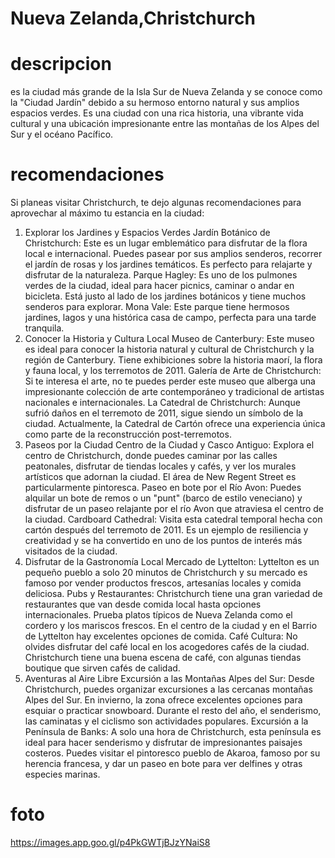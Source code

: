 # Nueva Zelanda,Christchurch

# descripcion
es la ciudad más grande de la Isla Sur de Nueva Zelanda y se conoce como la "Ciudad Jardín" debido a su hermoso entorno natural y sus amplios espacios verdes. Es una ciudad con una rica historia, una vibrante vida cultural y una ubicación impresionante entre las montañas de los Alpes del Sur y el océano Pacífico.

# recomendaciones
Si planeas visitar Christchurch, te dejo algunas recomendaciones para aprovechar al máximo tu estancia en la ciudad:

1. Explorar los Jardines y Espacios Verdes
Jardín Botánico de Christchurch: Este es un lugar emblemático para disfrutar de la flora local e internacional. Puedes pasear por sus amplios senderos, recorrer el jardín de rosas y los jardines temáticos. Es perfecto para relajarte y disfrutar de la naturaleza.
Parque Hagley: Es uno de los pulmones verdes de la ciudad, ideal para hacer picnics, caminar o andar en bicicleta. Está justo al lado de los jardines botánicos y tiene muchos senderos para explorar.
Mona Vale: Este parque tiene hermosos jardines, lagos y una histórica casa de campo, perfecta para una tarde tranquila.
2. Conocer la Historia y Cultura Local
Museo de Canterbury: Este museo es ideal para conocer la historia natural y cultural de Christchurch y la región de Canterbury. Tiene exhibiciones sobre la historia maorí, la flora y fauna local, y los terremotos de 2011.
Galería de Arte de Christchurch: Si te interesa el arte, no te puedes perder este museo que alberga una impresionante colección de arte contemporáneo y tradicional de artistas nacionales e internacionales.
La Catedral de Christchurch: Aunque sufrió daños en el terremoto de 2011, sigue siendo un símbolo de la ciudad. Actualmente, la Catedral de Cartón ofrece una experiencia única como parte de la reconstrucción post-terremotos.
3. Paseos por la Ciudad
Centro de la Ciudad y Casco Antiguo: Explora el centro de Christchurch, donde puedes caminar por las calles peatonales, disfrutar de tiendas locales y cafés, y ver los murales artísticos que adornan la ciudad. El área de New Regent Street es particularmente pintoresca.
Paseo en bote por el Río Avon: Puedes alquilar un bote de remos o un "punt" (barco de estilo veneciano) y disfrutar de un paseo relajante por el río Avon que atraviesa el centro de la ciudad.
Cardboard Cathedral: Visita esta catedral temporal hecha con cartón después del terremoto de 2011. Es un ejemplo de resiliencia y creatividad y se ha convertido en uno de los puntos de interés más visitados de la ciudad.
4. Disfrutar de la Gastronomía Local
Mercado de Lyttelton: Lyttelton es un pequeño pueblo a solo 20 minutos de Christchurch y su mercado es famoso por vender productos frescos, artesanías locales y comida deliciosa.
Pubs y Restaurantes: Christchurch tiene una gran variedad de restaurantes que van desde comida local hasta opciones internacionales. Prueba platos típicos de Nueva Zelanda como el cordero y los mariscos frescos. En el centro de la ciudad y en el Barrio de Lyttelton hay excelentes opciones de comida.
Café Cultura: No olvides disfrutar del café local en los acogedores cafés de la ciudad. Christchurch tiene una buena escena de café, con algunas tiendas boutique que sirven cafés de calidad.
5. Aventuras al Aire Libre
Excursión a las Montañas Alpes del Sur: Desde Christchurch, puedes organizar excursiones a las cercanas montañas Alpes del Sur. En invierno, la zona ofrece excelentes opciones para esquiar o practicar snowboard. Durante el resto del año, el senderismo, las caminatas y el ciclismo son actividades populares.
Excursión a la Península de Banks: A solo una hora de Christchurch, esta península es ideal para hacer senderismo y disfrutar de impresionantes paisajes costeros. Puedes visitar el pintoresco pueblo de Akaroa, famoso por su herencia francesa, y dar un paseo en bote para ver delfines y otras especies marinas.

# foto
https://images.app.goo.gl/p4PkGWTjBJzYNaiS8


